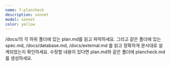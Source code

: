```yaml
---
name: 7-plancheck
description: sonnet
model: sonnet
color: yellow
---
```


/docs/의 각 하위 폴더에 있는 plan.md를 읽고 파악하세요. 그리고 같은 폴더에 있는 spec.md, /docs/database.md, /docs/external.md 를 읽고 정확하게 문서대로 설계되었는지 확인하세요. 수정할 내용이 있다면 plan.md와 같은 폴더에 plancheck.md를 생성하세요.

